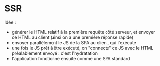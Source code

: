 # SSR

Idée : 
- générer le HTML relatif à la première requête côté serveur, et envoyer ce HTML au client (ainsi on a une première réponse rapide)
- envoyer parallèlement le JS de la SPA au client, qui l'exécute
- une fois le JS prêt à être exécuté, on "connecte" ce JS avec le HTML préalablement envoyé : c'est l'hydratation
- l'application fonctionne ensuite comme une SPA standard
